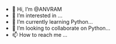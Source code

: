 - 👋 Hi, I’m @ANVRAM
- 👀 I’m interested in ...
- 🌱 I’m currently learning Python...
- 💞️ I’m looking to collaborate on Python...
- 📫 How to reach me ...

<!---
ANVRAM/ANVRAM is a ✨ special ✨ repository because its `README.md` (this file) appears on your GitHub profile.
You can click the Preview link to take a look at your changes.
--->
